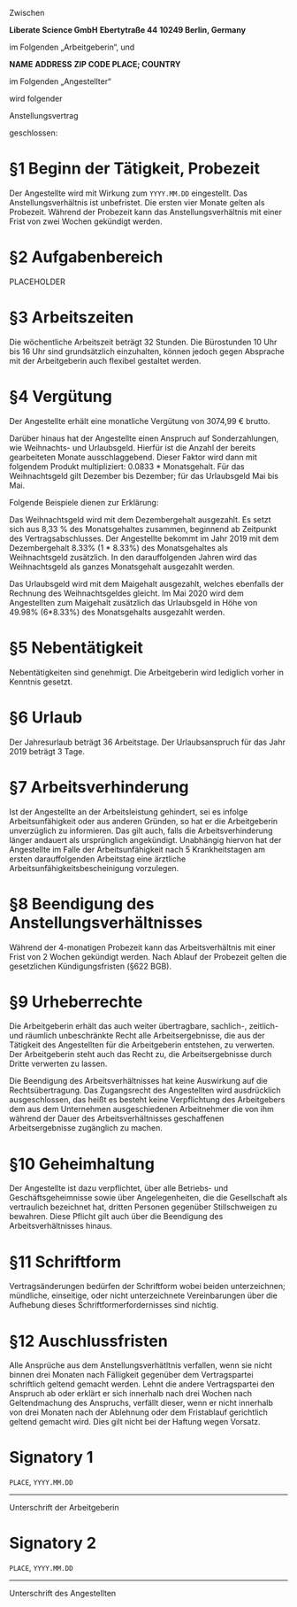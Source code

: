 Zwischen

**Liberate Science GmbH**
**Ebertytraße 44**
**10249 Berlin, Germany**

im Folgenden „Arbeitgeberin“, und

**NAME**
**ADDRESS**
**ZIP CODE PLACE; COUNTRY**

im Folgenden „Angestellter“

wird folgender

Anstellungsvertrag

geschlossen:

# &sect;1 Beginn der Tätigkeit, Probezeit

Der Angestellte wird mit Wirkung zum `YYYY.MM.DD` eingestellt. Das
Anstellungsverhältnis ist unbefristet. Die ersten vier Monate gelten
als Probezeit. Während der Probezeit kann das Anstellungsverhältnis
mit einer Frist von zwei Wochen gekündigt werden.

# &sect;2 Aufgabenbereich

PLACEHOLDER

# &sect;3 Arbeitszeiten

Die wöchentliche Arbeitszeit beträgt 32 Stunden. Die Bürostunden 10 Uhr bis 16 Uhr sind grundsätzlich einzuhalten, können jedoch gegen Absprache mit der Arbeitgeberin auch flexibel gestaltet werden.

# &sect;4 Vergütung

Der Angestellte erhält eine monatliche Vergütung von 3074,99 € brutto.

Darüber hinaus hat der Angestellte einen Anspruch auf Sonderzahlungen, wie Weihnachts- und Urlaubsgeld. Hierfür ist die Anzahl der bereits gearbeiteten Monate ausschlaggebend. Dieser Faktor wird dann mit folgendem Produkt multipliziert: 0.0833 \* Monatsgehalt. Für das Weihnachtsgeld gilt Dezember bis Dezember; für das Urlaubsgeld Mai bis Mai.

Folgende Beispiele dienen zur Erklärung:

Das Weihnachtsgeld wird mit dem Dezembergehalt ausgezahlt. Es setzt sich aus 8,33 % des Monatsgehaltes zusammen, beginnend ab Zeitpunkt des Vertragsabschlusses. Der Angestellte bekommt im Jahr 2019 mit dem Dezembergehalt 8.33% (1 \* 8.33%) des Monatsgehaltes als Weihnachtsgeld zusätzlich. In den darauffolgenden Jahren wird das Weihnachtsgeld als ganzes Monatsgehalt ausgezahlt werden.

Das Urlaubsgeld wird mit dem Maigehalt ausgezahlt, welches ebenfalls der Rechnung des Weihnachtsgeldes gleicht. Im Mai 2020 wird dem Angestellten zum Maigehalt zusätzlich das Urlaubsgeld in Höhe von 49.98% (6\*8.33%) des Monatsgehalts ausgezahlt werden.

# &sect;5 Nebentätigkeit

Nebentätigkeiten sind genehmigt. Die Arbeitgeberin wird lediglich vorher in Kenntnis gesetzt.

# &sect;6 Urlaub

Der Jahresurlaub beträgt 36 Arbeitstage. Der Urlaubsanspruch für das Jahr 2019 beträgt 3 Tage.

# &sect;7 Arbeitsverhinderung

Ist der Angestellte an der Arbeitsleistung gehindert, sei es infolge Arbeitsunfähigkeit oder aus anderen Gründen, so hat er die Arbeitgeberin unverzüglich zu informieren. Das gilt auch, falls die Arbeitsverhinderung länger andauert als ursprünglich angekündigt. Unabhängig hiervon hat der Angestellte im Falle der Arbeitsunfähigkeit nach 5 Krankheitstagen am ersten darauffolgenden Arbeitstag eine ärztliche Arbeitsunfähigkeitsbescheinigung vorzulegen.

# &sect;8 Beendigung des Anstellungsverhältnisses

Während der 4-monatigen Probezeit kann das Arbeitsverhältnis mit einer Frist von 2 Wochen gekündigt werden. Nach Ablauf der Probezeit gelten die gesetzlichen Kündigungsfristen (§622 BGB).

# &sect;9 Urheberrechte

Die Arbeitgeberin erhält das auch weiter übertragbare, sachlich-, zeitlich- und räumlich unbeschränkte Recht alle Arbeitsergebnisse, die aus der Tätigkeit des Angestellten für die Arbeitgeberin entstehen, zu verwerten. Der Arbeitgeberin steht auch das Recht zu, die Arbeitsergebnisse durch Dritte verwerten zu lassen.

Die Beendigung des Arbeitsverhältnisses hat keine Auswirkung auf die Rechtsübertragung. Das Zugangsrecht des Angestellten wird ausdrücklich ausgeschlossen, das heißt es besteht keine Verpflichtung des Arbeitgebers dem aus dem Unternehmen ausgeschiedenen Arbeitnehmer die von ihm während der Dauer des Arbeitsverhältnisses geschaffenen Arbeitsergebnisse zugänglich zu machen.

# &sect;10 Geheimhaltung

Der Angestellte ist dazu verpflichtet, über alle Betriebs- und Geschäftsgeheimnisse sowie über Angelegenheiten, die die Gesellschaft als vertraulich bezeichnet hat, dritten Personen gegenüber Stillschweigen zu bewahren. Diese Pflicht gilt auch über die Beendigung des Arbeitsverhältnisses hinaus.

# &sect;11 Schriftform

Vertragsänderungen bedürfen der Schriftform wobei beiden unterzeichnen; mündliche, einseitige, oder nicht unterzeichnete Vereinbarungen über die Aufhebung dieses Schriftformerfordernisses sind nichtig.

# &sect;12 Auschlussfristen

Alle Ansprüche aus dem Anstellungsverhätltnis verfallen, wenn sie nicht binnen drei Monaten nach Fälligkeit gegenüber dem Vertragspartei schriftlich geltend gemacht werden. Lehnt die andere Vertragspartei den Anspruch ab oder erklärt er sich innerhalb nach drei Wochen nach Geltendmachung des Anspruchs, verfällt dieser, wenn er nicht innerhalb von drei Monaten nach der Ablehnung oder dem Fristablauf gerichtlich geltend gemacht wird. Dies gilt nicht bei der Haftung wegen Vorsatz.

# Signatory 1

`PLACE`, `YYYY.MM.DD`

---

Unterschrift der Arbeitgeberin

# Signatory 2

`PLACE`, `YYYY.MM.DD`

---

Unterschrift des Angestellten
